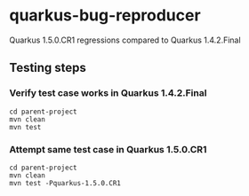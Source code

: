 # quarkus-bug-reproducer

Quarkus 1.5.0.CR1 regressions compared to Quarkus 1.4.2.Final

## Testing steps

### Verify test case works in Quarkus 1.4.2.Final

```
cd parent-project
mvn clean
mvn test
```

### Attempt same test case in Quarkus 1.5.0.CR1

```
cd parent-project
mvn clean
mvn test -Pquarkus-1.5.0.CR1
```
